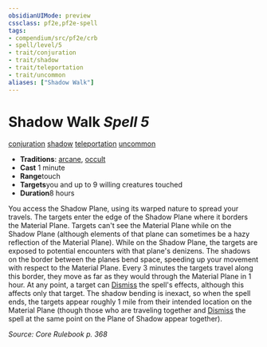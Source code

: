 ```yaml
---
obsidianUIMode: preview
cssclass: pf2e,pf2e-spell
tags:
- compendium/src/pf2e/crb
- spell/level/5
- trait/conjuration
- trait/shadow
- trait/teleportation
- trait/uncommon
aliases: ["Shadow Walk"]
---
```

# Shadow Walk *Spell 5*   
[conjuration](../../rules/traits/conjuration.md)  [shadow](../../rules/traits/shadow.md)  [teleportation](../../rules/traits/teleportation.md)  [uncommon](../../rules/traits/uncommon.md)  

- **Traditions**: [arcane](../../rules/traits/arcane.md), [occult](../../rules/traits/occult.md)
- **Cast** 1 minute 
- **Range**touch
- **Targets**you and up to 9 willing creatures touched
- **Duration**8 hours

You access the Shadow Plane, using its warped nature to spread your travels. The targets enter the edge of the Shadow Plane where it borders the Material Plane. Targets can't see the Material Plane while on the Shadow Plane (although elements of that plane can sometimes be a hazy reflection of the Material Plane). While on the Shadow Plane, the targets are exposed to potential encounters with that plane's denizens. The shadows on the border between the planes bend space, speeding up your movement with respect to the Material Plane. Every 3 minutes the targets travel along this border, they move as far as they would through the Material Plane in 1 hour. At any point, a target can [Dismiss](../../rules/actions/dismiss.md) the spell's effects, although this affects only that target. The shadow bending is inexact, so when the spell ends, the targets appear roughly 1 mile from their intended location on the Material Plane (though those who are traveling together and [Dismiss](../../rules/actions/dismiss.md) the spell at the same point on the Plane of Shadow appear together).

*Source: Core Rulebook p. 368*